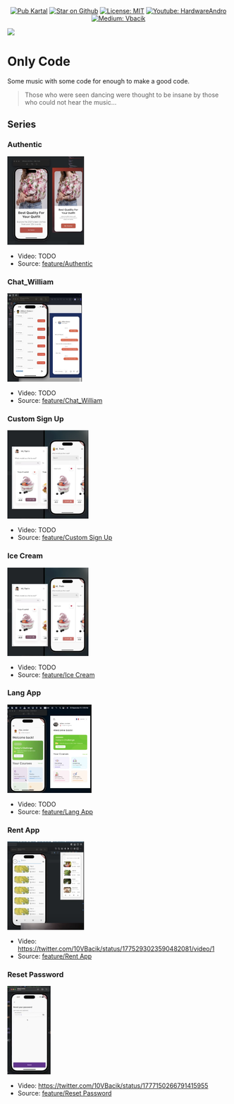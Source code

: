 <p align="center">
<a href="https://pub.dev/packages/kartal"><img src="https://img.shields.io/pub/v/kartal.svg" alt="Pub Kartal"></a>
<a href="https://github.com/vb10/vexana"><img src="https://img.shields.io/github/stars/vb10/vexana.svg?style=flat&logo=github&colorB=deeppink&label=stars" alt="Star on Github"></a> 
<a href="https://opensource.org/licenses/MIT"><img src="https://img.shields.io/badge/license-MIT-purple.svg" alt="License: MIT"></a>   
<a href="https://www.youtube.com/hardwareandro"><img src="https://img.shields.io/youtube/channel/subscribers/UCdUaAKTLJrPZFStzEJnpQAg" alt="Youtube: HardwareAndro"></a>
<a href="https://medium.com/@vbacik-10"> <img src="https://img.shields.io/badge/Medium-12100E?style=for-the-badge&logo=medium&logoColor=white" alt="Medium: Vbacik">  </a> 
 

[![](https://dcbadge.vercel.app/api/server/Bzn8WtuZD2?style=flat)](https://discord.gg/Bzn8WtuZD2) 

# Only Code
Some music with some code for enough to make a good code.

>Those who were seen dancing were thought to be insane by those who could not hear the music...

## Series

### Authentic
<a href="https://github.com/VB10/only_code/blob/main/github/ss_auth.png"> <img src="https://github.com/VB10/only_code/blob/main/github/ss_auth.png?raw=true" height="200"/></a>
- Video: TODO
- Source: [feature/Authentic](./lib/feature/authentic/)

### Chat_William
<a href="https://github.com/VB10/only_code/blob/main/github/ss_chat.png"> <img src="https://github.com/VB10/only_code/blob/main/github/ss_chat.png?raw=true" height="200"/></a>
- Video: TODO
- Source: [feature/Chat_William](./lib/feature/chat_william/)

### Custom Sign Up
<a href="https://github.com/VB10/only_code/blob/main/github/ss_ice_cream.png"> <img src="https://github.com/VB10/only_code/blob/main/github/ss_ice_cream.png?raw=true" height="200"/></a>
- Video: TODO
- Source: [feature/Custom Sign Up](./lib/feature/custom_sign_up/)

### Ice Cream
<a href="https://github.com/VB10/only_code/blob/main/github/ss_ice_cream.png"> <img src="https://github.com/VB10/only_code/blob/main/github/ss_ice_cream.png?raw=true" height="200"/></a>
- Video: TODO
- Source: [feature/Ice Cream](./lib/feature/ice_cream/)

### Lang App
<a href="https://github.com/VB10/only_code/blob/main/github/ss_lang.png"> <img src="https://github.com/VB10/only_code/blob/main/github/ss_lang.png?raw=true" height="200"/></a>
- Video: TODO
- Source: [feature/Lang App](./lib/feature/lang_app/)

### Rent App
<a href="https://github.com/VB10/only_code/blob/main/github/ss_rent.png"> <img src="https://github.com/VB10/only_code/blob/main/github/ss_rent.png?raw=true" height="200"/></a>
- Video: https://twitter.com/10VBacik/status/1775293023590482081/video/1
- Source: [feature/Rent App](./lib/feature/rent_app/)

### Reset Password
<a href="https://github.com/VB10/only_code/blob/main/github/ss_reset_password.png"> <img src="https://github.com/VB10/only_code/blob/main/github/ss_reset_password.png?raw=true" height="200"/></a>
- Video: https://twitter.com/10VBacik/status/1777150266791415955
- Source: [feature/Reset Password](./lib/feature/reset_password/)


